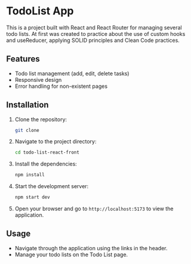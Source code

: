# TodoList App

This is a project built with React and React Router for managing several todo lists. At first was created to practice about the use of custom hooks and useReducer, applying SOLID principles and Clean Code practices.

## Features

- Todo list management (add, edit, delete tasks)
- Responsive design
- Error handling for non-existent pages

## Installation

1. Clone the repository:

   ```bash
   git clone
   ```

2. Navigate to the project directory:

   ```bash
   cd todo-list-react-front
   ```

3. Install the dependencies:

   ```bash
   npm install
   ```

4. Start the development server:

   ```bash
   npm start dev
   ```

5. Open your browser and go to `http://localhost:5173` to view the application.

## Usage

- Navigate through the application using the links in the header.
- Manage your todo lists on the Todo List page.
